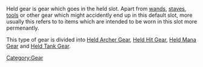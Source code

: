 Held gear is gear which goes in the held slot. Apart from
[wands](:Category:_Wands "wikilink"),
[staves](:Category:_Staves "wikilink"),
[tools](:Category:_Rogue_Tools "wikilink") or other gear which might
accidently end up in this default slot, more usually this refers to to
items which are intended to be worn in this slot more permenantly.

This type of gear is divided into [Held Archer
Gear](:Category:_Ammunition "wikilink"), [Held Hit
Gear](:Category:_Held_Hit_Gear "wikilink"), [Held Mana
Gear](:Category:_Held_Mana_Gear "wikilink") and [Held Tank
Gear](:Category:_Held_Tank_Gear "wikilink").

[Category:Gear](Category:Gear "wikilink")

